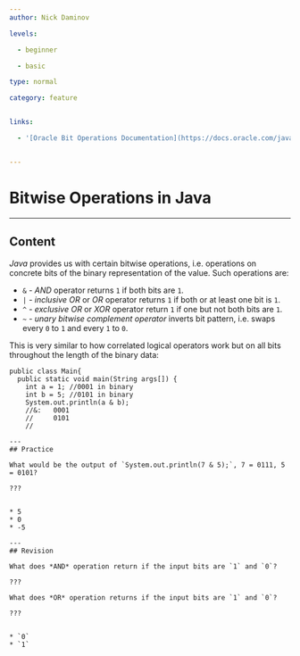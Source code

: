 ```yaml
---
author: Nick Daminov

levels:

  - beginner

  - basic

type: normal

category: feature


links:

  - '[Oracle Bit Operations Documentation](https://docs.oracle.com/javase/tutorial/java/nutsandbolts/op3.html){website}'


---
```


# Bitwise Operations in Java

---
## Content

*Java* provides us with certain bitwise operations, i.e. operations on concrete bits of the binary representation of the value. Such operations are:
 - `&` - *AND* operator returns `1` if both bits are `1`.
 - `|` - *inclusive OR* or *OR* operator returns `1` if both or at least one bit is `1`.
 - `^` - *exclusive OR* or *XOR* operator return `1` if one but not both bits are `1`.
 - `~` - *unary bitwise complement operator* inverts bit pattern, i.e. swaps every `0` to `1` and every `1` to `0`.

This is very similar to how correlated logical operators work but on all bits throughout the length of the binary data:
```
public class Main{
  public static void main(String args[]) {
    int a = 1; //0001 in binary
    int b = 5; //0101 in binary
    System.out.println(a & b);
    //&:   0001
    //     0101
    //

---
## Practice

What would be the output of `System.out.println(7 & 5);`, 7 = 0111, 5 = 0101?

???


* 5
* 0
* -5

---
## Revision

What does *AND* operation return if the input bits are `1` and `0`?

???

What does *OR* operation returns if the input bits are `1` and `0`?

???


* `0`
* `1`

